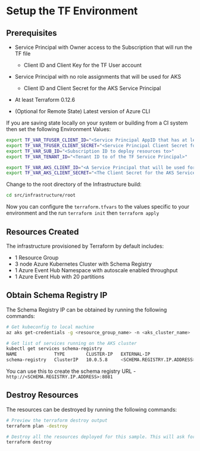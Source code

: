 # Setup the TF Environment

## Prerequisites

- Service Principal with Owner access to the Subscription that will run the TF file

  - Client ID and Client Key for the TF User account

- Service Principal with no role assignments that will be used for AKS

  - Client ID and Client Secret for the AKS Service Principal

- At least Terraform 0.12.6

- (Optional for Remote State) Latest version of Azure CLI

If you are saving state locally on your system or building from a CI system then set the following Environment Values:

```bash
export TF_VAR_TFUSER_CLIENT_ID="<Service Principal AppID that has at least Owner to the subscription>"
export TF_VAR_TFUSER_CLIENT_SECRET="<Service Principal Client Secret for TF>"
export TF_VAR_SUB_ID="<Subscription ID to deploy resources to>"
export TF_VAR_TENANT_ID="<Tenant ID to of the TF Service Principal>"

export TF_VAR_AKS_CLIENT_ID="<A Service Principal that will be used for the AKS Cluster>"
export TF_VAR_AKS_CLIENT_SECRET="<The Client Secret for the AKS Service>"
```

Change to the root directory of the Infrastructure build:

```bash
cd src/infrastructure/root
```

Now you can configure the `terraform.tfvars` to the values specific to your environment and the run `terraform init` then `terraform apply`

## Resources Created

The infrastructure provisioned by Terraform by default includes:

* 1 Resource Group
* 3 node Azure Kubernetes Cluster with Schema Registry
* 1 Azure Event Hub Namespace with autoscale enabled throughput
* 1 Azure Event Hub with 20 partitions

## Obtain Schema Registry IP

The Schema Registry IP can be obtained by running the following commands:

```bash
# Get kubeconfig to local machine
az aks get-credentials -g <resource_group_name> -n <aks_cluster_name>

# Get list of services running on the AKS cluster
kubectl get services schema-registry
NAME              TYPE        CLUSTER-IP   EXTERNAL-IP                         PORT(S)    AGE
schema-registry   ClusterIP   10.0.5.8     <SCHEMA.REGISTRY.IP.ADDRESS>        8081/TCP   102m
```

You can use this to create the schema registry URL - `http://<SCHEMA.REGISTRY.IP.ADDRESS>:8081`

## Destroy Resources

The resources can be destroyed by running the following commands:

```bash
# Preview the terraform destroy output
terraform plan -destroy

# Destroy all the resources deployed for this sample. This will ask for confirmation before destroying, unless -auto-approve is set.
terraform destroy
```